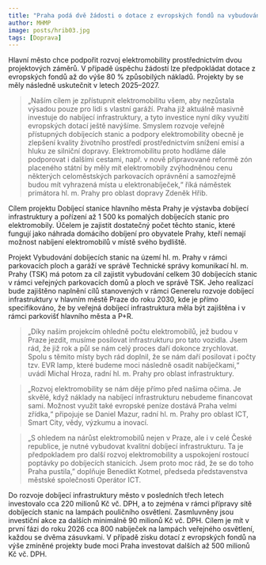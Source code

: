 ```yaml
---
title: "Praha podá dvě žádosti o dotace z evropských fondů na vybudování dobíjecích stanic pro elektromobily"
author: MHMP
image: posts/hrib03.jpg
tags: [Doprava]
---
```

 
Hlavní město chce podpořit rozvoj elektromobility prostřednictvím dvou projektových záměrů. V případě úspěchu žádostí lze předpokládat dotace z evropských fondů až do výše 80 % způsobilých nákladů. Projekty by se měly následně uskutečnit v letech 2025–2027.

> „Naším cílem je zpřístupnit elektromobilitu všem, aby nezůstala výsadou pouze pro lidi s vlastní garáží. Praha již aktuálně masivně investuje do nabíjecí infrastruktury, a tyto investice nyní díky využití evropských dotací ještě navýšíme. Smyslem rozvoje veřejně přístupných dobíjecích stanic a podpory elektromobility obecně je zlepšení kvality životního prostředí prostřednictvím snížení emisí a hluku ze silniční dopravy. Elektromobilitu proto hodláme dále podporovat i dalšími cestami, např. v nově připravované reformě zón placeného státní by měly mít elektromobily zvýhodněnou cenu některých celoměstských parkovacích oprávnění a samozřejmě budou mít vyhrazená místa u elektronabíječek,“ říká náměstek primátora hl. m. Prahy pro oblast dopravy Zdeněk Hřib.  

Cílem projektu Dobíjecí stanice hlavního města Prahy je výstavba dobíjecí infrastruktury a pořízení až 1 500 ks pomalých dobíjecích stanic pro elektromobily. Účelem je zajistit dostatečný počet těchto stanic, které fungují jako náhrada domácího dobíjení pro obyvatele Prahy, kteří nemají možnost nabíjení elektromobilů v místě svého bydliště.

Projekt Vybudování dobíjecích stanic na území hl. m. Prahy v rámci parkovacích ploch a garáží ve správě Technické správy komunikací hl. m. Prahy (TSK) má potom za cíl zajistit vybudování celkem 30 dobíjecích stanic v rámci veřejných parkovacích domů a ploch ve správě TSK. Jeho realizací bude zajištěno naplnění cílů stanovených v rámci Generelu rozvoje dobíjecí infrastruktury v hlavním městě Praze do roku 2030, kde je přímo specifikováno, že by veřejná dobíjecí infrastruktura měla být zajištěna i v rámci parkovišť hlavního města a P+R.

> „Díky našim projekcím ohledně počtu elektromobilů, jež budou v Praze jezdit, musíme posilovat infrastrukturu pro tato vozidla. Jsem rád, že již rok a půl se nám celý proces daří dokonce zrychlovat. Spolu s těmito místy bych rád doplnil, že se nám daří posilovat i počty tzv. EVR lamp, které budeme moci následně osadit nabíječkami,“ uvádí Michal Hroza, radní hl. m. Prahy pro oblast infrastruktury.

> „Rozvoj elektromobility se nám děje přímo před našima očima. Je skvělé, když náklady na nabíjecí infrastrukturu nebudeme financovat sami. Možnost využít také evropské peníze dostává Praha velmi zřídka,“ připojuje se Daniel Mazur, radní hl. m. Prahy pro oblast ICT, Smart City, vědy, výzkumu a inovací.

> „S ohledem na nárůst elektromobilů nejen v Praze, ale i v celé České republice, je nutné vybudovat kvalitní dobíjecí infrastrukturu. Ta je předpokladem pro další rozvoj elektromobility a uspokojení rostoucí poptávky po dobíjecích stanicích. Jsem proto moc rád, že se do toho Praha pustila,” doplňuje Benedikt Kotmel, předseda představenstva městské společnosti Operátor ICT.

Do rozvoje dobíjecí infrastruktury město v posledních třech letech investovalo cca 220 milionů Kč vč. DPH, a to zejména v rámci přípravy sítě dobíjecích stanic na lampách pouličního osvětlení. Zasmluvněny jsou investiční akce za dalších minimálně 90 milionů Kč vč. DPH. Cílem je mít v první fázi do roku 2026 cca 800 nabíječek na lampách veřejného osvětlení, každou se dvěma zásuvkami. V případě zisku dotací z evropských fondů na výše zmíněné projekty bude moci Praha investovat dalších až 500 milionů Kč vč. DPH.  
